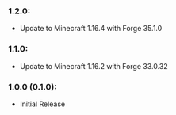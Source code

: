 ### 1.2.0:
- Update to Minecraft 1.16.4 with Forge 35.1.0

### 1.1.0:
- Update to Minecraft 1.16.2 with Forge 33.0.32

### 1.0.0 (0.1.0):
- Initial Release